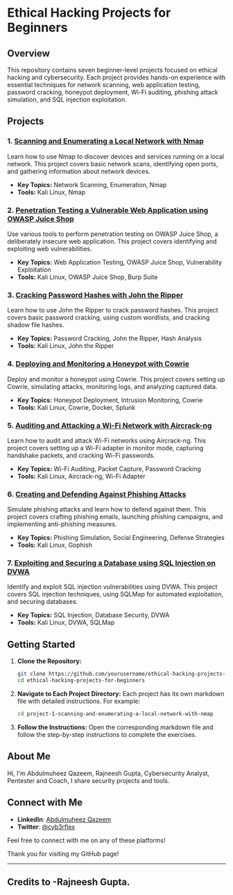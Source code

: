 # Ethical Hacking Projects for Beginners

## Overview

This repository contains seven beginner-level projects focused on ethical hacking and cybersecurity. Each project provides hands-on experience with essential techniques for network scanning, web application testing, password cracking, honeypot deployment, Wi-Fi auditing, phishing attack simulation, and SQL injection exploitation.

## Projects

### 1. [Scanning and Enumerating a Local Network with Nmap](https://github.com/0xrajneesh/Ethical-Hacking-Projects-for-beginners/blob/main/Project-1-Scanning-and-Enumerating-a-Local-Network-with-Nmap.md)
Learn how to use Nmap to discover devices and services running on a local network. This project covers basic network scans, identifying open ports, and gathering information about network devices.

- **Key Topics:** Network Scanning, Enumeration, Nmap
- **Tools:** Kali Linux, Nmap

### 2. [Penetration Testing a Vulnerable Web Application using OWASP Juice Shop](https://github.com/0xrajneesh/Ethical-Hacking-Projects-for-beginners/blob/main/Project-2-Penetration-Testing-a-Vulnerable-Web-Application.md)
Use various tools to perform penetration testing on OWASP Juice Shop, a deliberately insecure web application. This project covers identifying and exploiting web vulnerabilities.

- **Key Topics:** Web Application Testing, OWASP Juice Shop, Vulnerability Exploitation
- **Tools:** Kali Linux, OWASP Juice Shop, Burp Suite

### 3. [Cracking Password Hashes with John the Ripper](https://github.com/0xrajneesh/Ethical-Hacking-Projects-for-beginners/blob/main/Project-3-Cracking-Password-Hashes-with-John-the-Ripper-on-Kali-Linux.md)
Learn how to use John the Ripper to crack password hashes. This project covers basic password cracking, using custom wordlists, and cracking shadow file hashes.

- **Key Topics:** Password Cracking, John the Ripper, Hash Analysis
- **Tools:** Kali Linux, John the Ripper

### 4. [Deploying and Monitoring a Honeypot with Cowrie](https://github.com/0xrajneesh/Ethical-Hacking-Projects-for-beginners/blob/main/project-4-Deploying-and-Monitoring-a-Honeypot-with-Cowrie-on-Kali-Linux.md)
Deploy and monitor a honeypot using Cowrie. This project covers setting up Cowrie, simulating attacks, monitoring logs, and analyzing captured data.

- **Key Topics:** Honeypot Deployment, Intrusion Monitoring, Cowrie
- **Tools:** Kali Linux, Cowrie, Docker, Splunk

### 5. [Auditing and Attacking a Wi-Fi Network with Aircrack-ng](https://github.com/0xrajneesh/Ethical-Hacking-Projects-for-beginners/blob/main/Project-5-Auditing-and-Attacking-a-Wi-Fi-Network-with-Aircrack-ng.md)
Learn how to audit and attack Wi-Fi networks using Aircrack-ng. This project covers setting up a Wi-Fi adapter in monitor mode, capturing handshake packets, and cracking Wi-Fi passwords.

- **Key Topics:** Wi-Fi Auditing, Packet Capture, Password Cracking
- **Tools:** Kali Linux, Aircrack-ng, Wi-Fi Adapter

### 6. [Creating and Defending Against Phishing Attacks](https://github.com/0xrajneesh/Ethical-Hacking-Projects-for-beginners/blob/main/Project-6-Building-Phishing-Simulation-on-kali-linux.md)
Simulate phishing attacks and learn how to defend against them. This project covers crafting phishing emails, launching phishing campaigns, and implementing anti-phishing measures.

- **Key Topics:** Phishing Simulation, Social Engineering, Defense Strategies
- **Tools:** Kali Linux, Gophish

### 7. [Exploiting and Securing a Database using SQL Injection on DVWA](https://github.com/0xrajneesh/Ethical-Hacking-Projects-for-beginners/blob/main/Project-7-Exploiting-and-Securing-a-Database-using-SQL-Injection-on-DVWA.md)
Identify and exploit SQL injection vulnerabilities using DVWA. This project covers SQL injection techniques, using SQLMap for automated exploitation, and securing databases.

- **Key Topics:** SQL Injection, Database Security, DVWA
- **Tools:** Kali Linux, DVWA, SQLMap

## Getting Started

1. **Clone the Repository:**
    ```bash
    git clone https://github.com/yourusername/ethical-hacking-projects-for-beginners.git
    cd ethical-hacking-projects-for-beginners
    ```

2. **Navigate to Each Project Directory:**
    Each project has its own markdown file with detailed instructions. For example:
    ```bash
    cd project-1-scanning-and-enumerating-a-local-network-with-nmap
    ```

3. **Follow the Instructions:**
    Open the corresponding markdown file and follow the step-by-step instructions to complete the exercises.

## About Me

Hi, I'm Abdulmuheez Qazeem, Rajneesh Gupta, Cybersecurity Analyst, Pentester and Coach, I share security projects and tools.

## Connect with Me

- **LinkedIn**: [Abdulmuheez Qazeem](https://www.linkedin.com/in/cyberflex-4936763)
- **Twitter**: [@cyb3rflex](https://twitter.com/cyb3rflex)

Feel free to connect with me on any of these platforms!

Thank you for visiting my GitHub page!

------
Credits to -Rajneesh Gupta.
------
